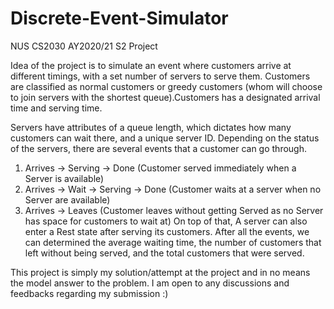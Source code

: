 # Discrete-Event-Simulator
NUS CS2030 AY2020/21 S2 Project

Idea of the project is to simulate an event where customers arrive at different timings, with a set number of servers to serve them.
Customers are classified as normal customers or greedy customers (whom will choose to join servers with the shortest queue).Customers has a designated arrival time and serving time.

Servers have attributes of a queue length, which dictates how many customers can wait there, and a unique server ID. Depending on the status of the servers, there are several events that a customer can go through.

1. Arrives -> Serving -> Done (Customer served immediately when a Server is available)
2. Arrives -> Wait -> Serving -> Done (Customer waits at a server when no Server are available)
3. Arrives -> Leaves (Customer leaves without getting Served as no Server has space for customers to wait at)
On top of that, A server can also enter a Rest state after serving its customers. After all the events, we can determined the average waiting time, the number of customers that
left without being served, and the total customers that were served.

This project is simply my solution/attempt at the project and in no means the model answer to the problem. I am open to any discussions and feedbacks regarding my submission :)
